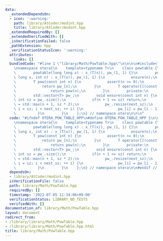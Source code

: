 ```yaml
---
data:
  _extendedDependsOn:
  - icon: ':warning:'
    path: library/AtCoder/modint.hpp
    title: library/AtCoder/modint.hpp
  _extendedRequiredBy: []
  _extendedVerifiedWith: []
  _isVerificationFailed: false
  _pathExtension: hpp
  _verificationStatusIcon: ':warning:'
  attributes:
    links: []
  bundledCode: "#line 1 \"library/Math/PowTable.hpp\"\n\n\n\n#include<library/AtCoder/modint.hpp>\n\
    \nnamespace otera{\n    template<typename T>\n    class powtable {\n        public:\n\
    \        powtable(long long x) : x_(T(x)), pw_(1, 1) {}\n        powtable(long\
    \ long x, int n) : x_(T(x)), pw_(1, 1) {\n            ensure(n);\n        }\n\
    \        T pow(const int n) {\n            assert(n >= 0);\n            ensure(n);\n\
    \            return pw_[n];\n        }\n        T operator[](const int n) {\n\
    \                return pow(n);\n        }\n        private:\n        T x_;\n\
    \        std::vector<T> pw_;\n        void ensure(const int n) {\n           \
    \ int sz = pw_.size();\n            if(n + 1 <= sz) return;\n            int next_sz\
    \ = std::max(n + 1, sz * 2);\n            pw_.resize(next_sz);\n            for(int\
    \ i = sz; i < next_sz; ++ i) {\n                pw_[i] = pw_[i - 1] * x_;\n  \
    \          }\n        }\n    };\n} // namespace otera\n\n\n"
  code: "#ifndef OTERA_POW_TABLE_HPP\n#define OTERA_POW_TABLE_HPP 1\n\n#include<library/AtCoder/modint.hpp>\n\
    \nnamespace otera{\n    template<typename T>\n    class powtable {\n        public:\n\
    \        powtable(long long x) : x_(T(x)), pw_(1, 1) {}\n        powtable(long\
    \ long x, int n) : x_(T(x)), pw_(1, 1) {\n            ensure(n);\n        }\n\
    \        T pow(const int n) {\n            assert(n >= 0);\n            ensure(n);\n\
    \            return pw_[n];\n        }\n        T operator[](const int n) {\n\
    \                return pow(n);\n        }\n        private:\n        T x_;\n\
    \        std::vector<T> pw_;\n        void ensure(const int n) {\n           \
    \ int sz = pw_.size();\n            if(n + 1 <= sz) return;\n            int next_sz\
    \ = std::max(n + 1, sz * 2);\n            pw_.resize(next_sz);\n            for(int\
    \ i = sz; i < next_sz; ++ i) {\n                pw_[i] = pw_[i - 1] * x_;\n  \
    \          }\n        }\n    };\n} // namespace otera\n\n#endif // OTERA_POW_TABLE_HPP"
  dependsOn:
  - library/AtCoder/modint.hpp
  isVerificationFile: false
  path: library/Math/PowTable.hpp
  requiredBy: []
  timestamp: '2022-07-05 11:34:06+09:00'
  verificationStatus: LIBRARY_NO_TESTS
  verifiedWith: []
documentation_of: library/Math/PowTable.hpp
layout: document
redirect_from:
- /library/library/Math/PowTable.hpp
- /library/library/Math/PowTable.hpp.html
title: library/Math/PowTable.hpp
---
```

